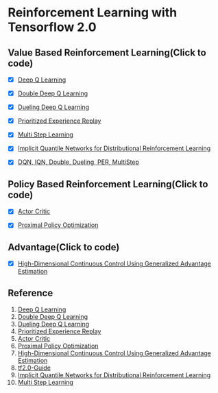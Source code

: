 # Reinforcement Learning with Tensorflow 2.0

## Value Based Reinforcement Learning(Click to code)

* [x] [Deep Q Learning](rainbow/dqn.py)

* [x] [Double Deep Q Learning](rainbow/double_dqn.py)

* [x] [Dueling Deep Q Learning](rainbow/dd_dqn.py)

* [x] [Prioritized Experience Replay](rainbow/per_dd_dqn.py)

* [x] [Multi Step Learning](rainbow/multi_per_dd_dqn.py)

* [x] [Implicit Quantile Networks for Distributional Reinforcement Learning](rainbow/iqn.py)

* [x] [DQN, IQN, Double, Dueling, PER, MultiStep](rainbow/rainbow.py)

## Policy Based Reinforcement Learning(Click to code)

* [x] [Actor Critic](policy/a2c.py)

* [x] [Proximal Policy Optimization](policy/ppo.py)

## Advantage(Click to code)

* [x] [High-Dimensional Continuous Control Using Generalized Advantage Estimation](policy/ppo.py)

## Reference

1. [Deep Q Learning](https://storage.googleapis.com/deepmind-media/dqn/DQNNaturePaper.pdf)
2. [Double Deep Q Learning](https://arxiv.org/abs/1509.06461)
3. [Dueling Deep Q Learning](https://arxiv.org/abs/1511.06581)
4. [Prioritized Experience Replay](https://arxiv.org/abs/1511.05952)
5. [Actor Critic](https://papers.nips.cc/paper/1786-actor-critic-algorithms.pdf)
6. [Proximal Policy Optimization](https://arxiv.org/pdf/1707.06347.pdf)
7. [High-Dimensional Continuous Control Using Generalized Advantage Estimation](https://arxiv.org/abs/1506.02438)
8. [tf2.0-Guide](https://github.com/kimmyungsup/Reinforcement-Learning-with-Tensorflow-2.0)
9. [Implicit Quantile Networks for Distributional Reinforcement Learning](https://arxiv.org/abs/1806.06923)
10. [Multi Step Learning](https://arxiv.org/abs/1901.07510)
